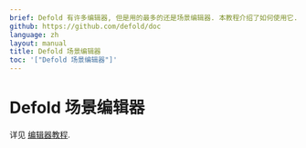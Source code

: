 ```yaml
---
brief: Defold 有许多编辑器, 但是用的最多的还是场景编辑器. 本教程介绍了如何使用它.
github: https://github.com/defold/doc
language: zh
layout: manual
title: Defold 场景编辑器
toc: '["Defold 场景编辑器"]'
---
```


# Defold 场景编辑器

详见 [编辑器教程](/zh/manuals/editor).